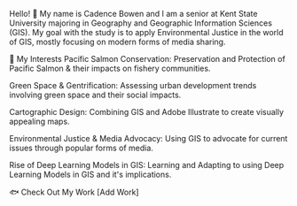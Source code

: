 Hello! 🌲
My name is Cadence Bowen and I am a senior at Kent State University majoring in Geography and Geographic Information Sciences (GIS). My goal with the study is to apply Environmental Justice in the world of GIS, mostly focusing on modern forms of media sharing.

🌸 My Interests
Pacific Salmon Conservation: Preservation and Protection of Pacific Salmon & their impacts on fishery communities.

Green Space & Gentrification: Assessing urban development trends involving green space and their social impacts. 

Cartographic Design: Combining GIS and Adobe Illustrate to create visually appealing maps. 

Environmental Justice & Media Advocacy: Using GIS to advocate for current issues through popular forms of media. 

Rise of Deep Learning Models in GIS: Learning and Adapting to using Deep Learning Models in GIS and it's implications. 

🐟 Check Out My Work
[Add Work] 
